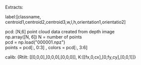 Extracts: 


label:[classname, centroid1,centroid2,centroid3,w,l,h,orientation1,orientatio2]


pcd: [N,6] point cloud data created from depth image <br>
     np.array([N, 6]) N = number of points <br>
     pcd = np.load("000001.npz") <br>
     points = pcd[:, 0:3] , colors = pcd[:, 3:6]



calib: {Rtilt: [[0,0,0],[0,0,0],[0,0,0]], K:[[fx,0,cx],[0,fy,cy],[0,0,1]]}
